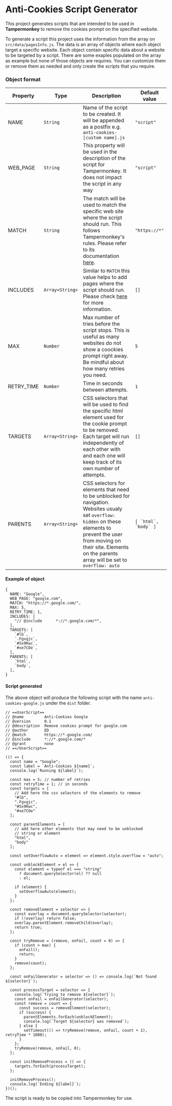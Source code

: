 Anti-Cookies Script Generator
=======

This project generates scripts that are intended to be used in **Tampermonkey** to remove the cookies prompt on the specified website.

To generate a script this project uses the information from the array on `src/data/pagesInfo.js`. The data is an array of objects where each object target a specific website. Each object contain specific data about a website to be targeted by a script. There are some exaples populated on the array as example but none of those objects are requires. You can customize them or remove them as needed and only create the scripts that you require.

### Object format

Property | Type | Description | Default value
---------|------|-------------|--------------
NAME | `String` | Name of the script to be created. It will be appended as a postfix e.g. `anti-cookies-[custom name].js`| `"script"`
WEB_PAGE | `String` | This property will be used in the description of the script for Tampermonkey. It does not impact the script in any way | `"script"`
MATCH | `String` | The match will be used to match the specific web site where the script should run. This follows Tampermonkey's rules. Please refer to its documentation [here](https://www.tampermonkey.net/documentation.php#_match). | `"https://*"`
INCLUDES | `Array<String>` | Similar to `MATCH` this value helps to add pages where the script should run. Please check [here](https://www.tampermonkey.net/documentation.php#_include) for more information. | `[]`
MAX | `Number` | Max number of tries before the script stops. This is useful as many websites do not show a coockies prompt right away. Be mindful about how many retries you need. | `5`
RETRY_TIME | `Number` | Time in seconds between attempts. | `1`
TARGETS | `Array<String>` | CSS selectors that will be used to find the specific html element used for the cookie prompt to be removed. Each target will run independently of each other with and each one will keep track of its own number of attempts. | `[]`
PARENTS | `Array<String>` | CSS selectors for elements that need to be unblocked for navigation. Websites usualy set `overflow: hidden` on these elements to prevent the user from moving on their site. Elements on the parents array will be set to `overflow: auto` | ``[ `html`, `body` ]``

#### Example of object

```
{
  NAME: "Google",
  WEB_PAGE: "google.com",
  MATCH: "https://*.google.com/",
  MAX: 5,
  RETRY_TIME: 1,
  INCLUDES: [
    "// @include      *://*.google.com/*",
  ],
  TARGETS: [
    `#lb`,
    `.Fgvgjc`,
    `#Sx9Kwc`,
    `#xe7COe`,
  ],
  PARENTS: [
    `html`,
    `body`,
  ],
}
```
#### Script generated
The above object will produce the following script with the name `anti-cookies-google.js` under the `dist` folder.
```
// ==UserScript==
// @name         Anti-Cookies Google
// @version      0.1
// @description  Remove cookies prompt for google.com
// @author       ED
// @match        https://*.google.com/
// @include      *://*.google.com/*
// @grant        none
// ==/UserScript==

(() => {
  const name = "Google";
  const label = `Anti-Cookies ${name}`;
  console.log(`Running ${label}`);

  const max = 5; // number of retries
  const retryTime = 1; // in seconds
  const targets = [
    // Add here the css selectors of the elements to remove
    "#lb",
    ".Fgvgjc",
    "#Sx9Kwc",
    "#xe7COe"
  ];

  const parentElements = [
    // add here other elements that may need to be unblocked
    // string or element
    "html",
    "body"
  ];

  const setOverflowAuto = element => element.style.overflow = "auto";

  const unblockElement = el => {
    const element = typeof el === "string"
      ? document.querySelector(el) ?? null
      : el;

    if (element) {
      setOverflowAuto(element);
    }
  };

  const removeElement = selector => {
    const overlay = document.querySelector(selector);
    if (!overlay) return false;
    overlay.parentElement.removeChild(overlay);
    return true;
  };

  const tryRemove = (remove, onFail, count = 0) => {
    if (count > max) {
      onFail();
      return;
    }
    remove(count);
  };

  const onFailGenerator = selector => () => console.log(`Not found ${selector}`);

  const processTarget = selector => {
    console.log(`Trying to remove ${selector}`);
    const onFail = onFailGenerator(selector);
    const remove = count => {
      const success = removeElement(selector);
      if (success) {
        parentElements.forEach(unblockElement);
        console.log(`Target ${selector} was removed`);
      } else {
        setTimeout(() => tryRemove(remove, onFail, count + 1), retryTime * 1000);
      }
    };
    tryRemove(remove, onFail, 0);
  };

  const initRemoveProcess = () => {
    targets.forEach(processTarget);
  };

  initRemoveProcess();
  console.log(`Ending ${label}`);
})();
```
The script is ready to be copied into Tampermonkey for use.